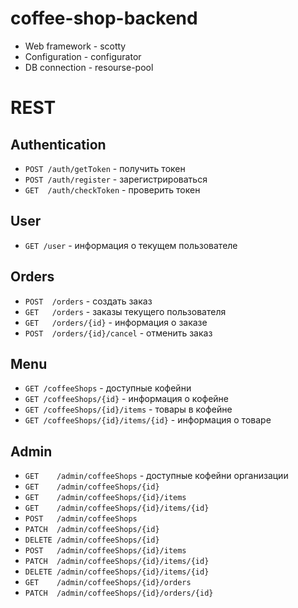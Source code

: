 # coffee-shop-backend
- Web framework - scotty
- Configuration - configurator
- DB connection - resourse-pool

# REST
## Authentication
- `POST /auth/getToken` - получить токен
- `POST /auth/register` - зарегистрироваться
- `GET  /auth/checkToken` - проверить токен

## User
- `GET /user` - информация о текущем пользователе

## Orders
- `POST  /orders` - создать заказ
- `GET   /orders` - заказы текущего пользователя
- `GET   /orders/{id}` - информация о заказе
- `POST  /orders/{id}/cancel` - отменить заказ

## Menu
- `GET /coffeeShops` - доступные кофейни
- `GET /coffeeShops/{id}` - информация о кофейне
- `GET /coffeeShops/{id}/items` - товары в кофейне
- `GET /coffeeShops/{id}/items/{id}` - информация о товаре

## Admin
- `GET    /admin/coffeeShops` - доступные кофейни организации
- `GET    /admin/coffeeShops/{id}`
- `GET    /admin/coffeeShops/{id}/items`
- `GET    /admin/coffeeShops/{id}/items/{id}`
- `POST   /admin/coffeeShops`
- `PATCH  /admin/coffeeShops/{id}`
- `DELETE /admin/coffeeShops/{id}`
- `POST   /admin/coffeeShops/{id}/items`
- `PATCH  /admin/coffeeShops/{id}/items/{id}`
- `DELETE /admin/coffeeShops/{id}/items/{id}`
- `GET    /admin/coffeeShops/{id}/orders`
- `PATCH  /admin/coffeeShops/{id}/orders/{id}`
